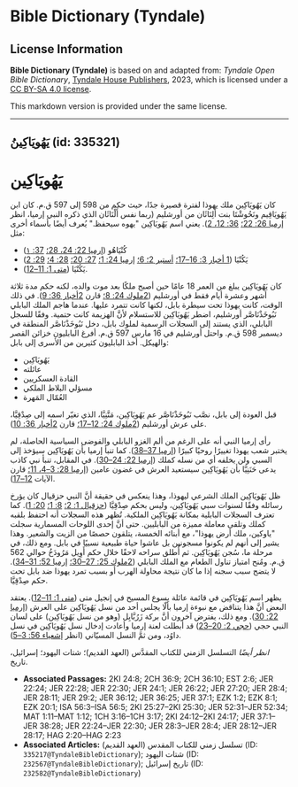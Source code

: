 # Bible Dictionary (Tyndale)

## License Information

**Bible Dictionary (Tyndale)** is based on and adapted from: _Tyndale Open Bible Dictionary_, [Tyndale House Publishers](https://tyndaleopenresources.com/), 2023, which is licensed under a [CC BY-SA 4.0 license](https://creativecommons.org/licenses/by-sa/4.0/legalcode.en).

This markdown version is provided under the same license.



--------------------------------

## يَهُويَاكِينُ (id: 335321)

يَهُويَاكِين
============

كان يَهُويَاكِين ملك يهوذا لفترة قصيرة جدًا، حيث حكم من 598 إلى 597 ق.م. كان ابن يَهُويَاقِيم ونَحُوشْتَا بنت أَلِنَاثَان من أورشليم (ربما نفس أَلْنَاثَان الذي ذكره النبي إرميا، انظر [إرميا 26: 22؛](https://ref.ly/Jer26:22) [36: 12، 2](https://ref.ly/Jer36:12)). يعني اسم يَهُويَاكِين "يهوه سيحفظ." يُعرف أيضًا بأسماء أخرى مثل:

* كُنْيَاهُو ([إرميا 22: 24، 28؛](https://ref.ly/Jer22:24) [37: ١](https://ref.ly/Jer37:1))
* يَكُنْيَا ([1 أخبار 3: 16–17؛](https://ref.ly/1Chr3:16-1Chr3:17) [أستير 2؛ 6؛](https://ref.ly/Esth2:6) [إرميا 24: 1؛](https://ref.ly/Jer24:1) [27: 20؛](https://ref.ly/Jer27:20) [28: 4؛](https://ref.ly/Jer28:4) [29: 2](https://ref.ly/Jer29:2))
* يَكُنْيَا ([متى 1: 11–12](https://ref.ly/Matt1:11-Matt1:12)).

كان يَهُويَاكِين يبلغ من العمر 18 عامًا حين أصبح ملكًا بعد موت والده، لكنه حكم مدة ثلاثة أشهر وعشرة أيام فقط في أورشليم ([2ملوك 24: 8؛](https://ref.ly/2Kgs24:8) قارن [2أخبار 36: 9](https://ref.ly/2Chr36:9)). في ذلك الوقت، كانت يهوذا تحت سيطرة بابل، لكنها كانت تتمرد عليها. عندما هاجم الملك البابلي نَبُوخَذْنَاصَّر أورشليم، اضطر يَهُويَاكِين للاستسلام لأنَّ الهزيمة كانت حتمية. وفقًا للسجل البابلي، الذي يستند إلى السجلات الرسمية لملوك بابل، دخل نَبُوخَذْنَاصَّر المنطقة في ديسمبر 598 ق.م. واحتل أورشليم في 16 مارس 597 ق.م. أفرغ البابليون خزائن القصر والهيكل. أخذ البابليون كثيرين من الأسرى إلى بابل:

* يَهُويَاكِين
* عائلته
* القادة العسكريين
* مسؤلي البلاط الملكي
* العُمّال المَهرة

قبل العودة إلى بابل، نصَّب نَبُوخَذْنَاصَّر عم يَهُويَاكِين، مَتَّنِيَّا، الذي تغيّر اسمه إلى صِدْقِيَّا، على عرش أورشليم ([2ملوك 24: 12–17؛](https://ref.ly/2Kgs24:12-2Kgs24:17) قارن [2أخبار 36: 10](https://ref.ly/2Chr36:10)).

رأى إرميا النبي أنه على الرغم من ألم الغزو البابلي والفوضى السياسية الحاصلة، لم يختبر شعب يهوذا تغييرًا روحيًا كبيرًا ([إرميا 37–38](https://ref.ly/Jer37:1-Jer38:28)). كما تنبأ إرميا بأن يَهُويَاكِين سيؤخذ إلى السبي ولن يخلفه أي من نسله كملك ([إرميا 22: 24–30](https://ref.ly/Jer22:24-Jer22:30)). في المقابل، تنبأ نبي كاذب يدعى حَنَنِيَّا بأن يَهُويَاكِين سيستعيد العرش في غضون عامين ([إرميا 28: 3–4، 11؛](https://ref.ly/Jer28:3-Jer28:4) قارن الآيات [12–17](https://ref.ly/Jer28:12-Jer28:17)).

ظل يَهُويَاكِين الملك الشرعي ليهوذا، وهذا ينعكس في حقيقة أنَّ النبي حزقيال كان يؤرخ رسائله وفقًا لسنوات سبي يَهُويَاكِين، وليس بحكم صِدْقِيَّا ([حزقيال 1: 2؛](https://ref.ly/Ezek1:2) [8: 1؛](https://ref.ly/Ezek8:1) [20: 1](https://ref.ly/Ezek20:1)). كما تعترف السجلات البابلية بمكانة يَهُويَاكِين الملكية. تُظهر هذه السجلات أنه احتفظ بلقبه كملك وتلقى معاملة مميزة من البابليين. حتى أنَّ إحدى اللوحات المسمارية سجلت "ياوكين، ملك أرض يهوذا"، مع أبنائه الخمسة، يتلقون حصصًا من الزيت والشعير. وهذا يشير إلى أنهم لم يكونوا مسجونين بل عاشوا حياة طبيعية نسبيًا في بابل. ومع ذلك، في مرحلة ما، سُجن يَهُويَاكِين. ثم أُطلق سراحه لاحقًا خلال حكم أَوِيل مَرُودَخُ حوالي 562 ق.م. ومُنح امتياز تناول الطعام مع الملك البابلي ([2ملوك 25: 27–30؛](https://ref.ly/2Kgs25:27-2Kgs25:30) [إرميا 52: 31–34](https://ref.ly/Jer52:31-Jer52:34)). لا يتضح سبب سجنه إذا ما كان نتيجة محاولة الهرب أو بسبب تمرد يهوذا ضد بابل تحت حكم صِدْقِيَّا.

يظهر اسم يَهُويَاكِين في قائمة عائلة يسوع المسيح في إنجيل متى ([متى 1: 11–12](https://ref.ly/Matt1:11-Matt1:12)). يعتقد البعض أنَّ هذا يتناقض مع نبوءة إرميا بألّا يجلس أحد من نسل يَهُويَاكِين على العرش ([إرميا 22: 30](https://ref.ly/Jer22:30)). ومع ذلك، يفترض آخرون أنَّ بركة زَرُبَّابِل (وهو من نسل يَهُويَاكِين) على لسان النبي حجي ([حجي 2: 20–23](https://ref.ly/Hag2:20-Hag2:23)) قد أبطلت لعنة إرميا وأعادت إدخال نسل يَهُويَاكِين في نسل داوُد، ومن ثمَّ النسل المسيّاني (انظر [إشعياء 56: 3–5](https://ref.ly/Isa56:3-Isa56:5)).

*انظر أيضًا* التسلسل الزمني للكتاب المقدَّس (العهد القديم)؛ شتات اليهود؛ إسرائيل، تاريخ.

* **Associated Passages:** 2KI 24:8; 2CH 36:9; 2CH 36:10; EST 2:6; JER 22:24; JER 22:28; JER 22:30; JER 24:1; JER 26:22; JER 27:20; JER 28:4; JER 28:11; JER 29:2; JER 36:12; JER 36:25; JER 37:1; EZK 1:2; EZK 8:1; EZK 20:1; ISA 56:3–ISA 56:5; 2KI 25:27–2KI 25:30; JER 52:31–JER 52:34; MAT 1:11–MAT 1:12; 1CH 3:16–1CH 3:17; 2KI 24:12–2KI 24:17; JER 37:1–JER 38:28; JER 22:24–JER 22:30; JER 28:3–JER 28:4; JER 28:12–JER 28:17; HAG 2:20–HAG 2:23
* **Associated Articles:** تسلسل زمني للكتاب المقدس (العهد القديم) (ID: `335217@TyndaleBibleDictionary`); شتات اليهود (ID: `232567@TyndaleBibleDictionary`); تاريخ إسرائيل (ID: `232582@TyndaleBibleDictionary`)

